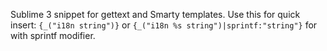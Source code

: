 Sublime 3 snippet for gettext and Smarty templates. 
Use this for quick insert: `{_("i18n string")}` or `{_("i18n %s string")|sprintf:"string"}` for with sprintf modifier.